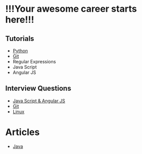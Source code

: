 # !!!Your awesome career starts here!!!

## Tutorials
- [Python](python/index.html)
- [Git](git/index.html)
- Regular Expressions
- Java Script
- Angular JS

## Interview Questions
- [Java Script & Angular JS](js/faq.html)
- [Git](git/faq.html)
- [Linux](linux/faq.html)

# Articles
- [Java](java/Articles.html)
